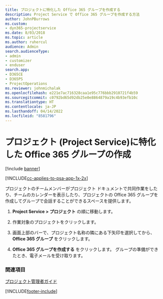```yaml
---
title: プロジェクトに特化した Office 365 グループを作成する
description: Project Service で Office 365 グループを作成する方法
author: JohnPBurrows
ms.custom:
- dyn365-projectservice
ms.date: 8/03/2018
ms.topic: article
ms.author: ruhercul
audience: Admin
search.audienceType:
- admin
- customizer
- enduser
search.app:
- D365CE
- D365PS
- ProjectOperations
ms.reviewer: johnmichalak
ms.openlocfilehash: e221e7ac716328caa1e95c776bbb2910721f4b59
ms.sourcegitcommit: c0792bd65d92db25e0e8864879a19c4b93efb10c
ms.translationtype: HT
ms.contentlocale: ja-JP
ms.lasthandoff: 04/14/2022
ms.locfileid: "8581796"
---
```

# <a name="create-an-office-365-group-for-a-project-project-service"></a>プロジェクト (Project Service)に特化した Office 365 グループの作成

[!include [banner](../includes/psa-now-project-operations.md)]

[!INCLUDE[cc-applies-to-psa-app-1x-2x](../includes/cc-applies-to-psa-app-1x-2x.md)]

プロジェクトのチームメンバーがプロジェクト ドキュメントで共同作業をしたり、チームのカレンダーを表示したり、プロジェクトの Office 365 グループを作成してグループで会話することができるスペースを提供します。  
  
1.  **Project Service > プロジェクト** の順に移動します。  
  
2.  作業対象のプロジェクトをクリックします。  
  
3.  画面上部のバーで、プロジェクト名称の隣にある下矢印を選択してから、 **Office 365 グループ** をクリックします。  
  
4.  **Office 365 グループを作成する** をクリックします。 グループの準備ができたとき、電子メールを受け取ります。  
  
### <a name="see-also"></a>関連項目  
 [プロジェクト管理者ガイド](../psa/project-manager-guide.md)


[!INCLUDE[footer-include](../includes/footer-banner.md)]
